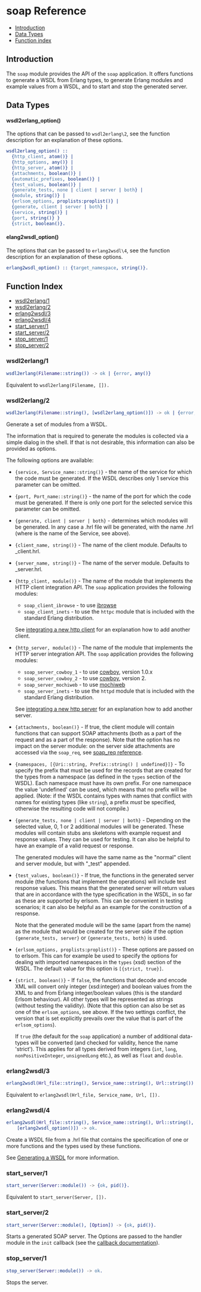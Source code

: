 # soap Reference #

- [Introduction](#introduction)
- [Data Types](#data-types)
- [Function index](#function-index)

## Introduction ##
The `soap` module provides the API of the `soap` application. It offers
functions to generate a WSDL from Erlang types, to generate Erlang modules
and example values from a WSDL, and to start and stop the generated server.

## Data Types

#### wsdl2erlang_option()
The options that can be passed to `wsdl2erlang\2`, see the function
description for an explanation of these options.

```erlang
wsdl2erlang_option() :: 
  {http_client, atom()} | 
  {http_options, any()} |
  {http_server, atom()} |
  {attachments, boolean()} |
  {automatic_prefixes, boolean()} |
  {test_values, boolean()} |
  {generate_tests, none | client | server | both} |
  {module, string()} |
  {erlsom_options, proplists:proplist()} |
  {generate, client | server | both} |
  {service, string()} |
  {port, string()} }
  {strict, boolean()}.
```
#### elang2wsdl_option()
The options that can be passed to `erlang2wsdl\4`, see the function
description for an explanation of these options.

```erlang
erlang2wsdl_option() :: {target_namespace, string()}.
```

## Function Index
- [wsdl2erlang/1](#wsdl2erlang1)
- [wsdl2erlang/2](#wsdl2erlang2)
- [erlang2wsdl/3](#erlang2wsdl3)
- [erlang2wsdl/4](#erlang2wsdl4)
- [start_server/1](#start_server1)
- [start_server/2](#start_server2)
- [stop_server/1](#stop_server1)
- [stop_server/2](#stop_server2)

### wsdl2erlang/1 ###

```erlang
wsdl2erlang(Filename::string()) -> ok | {error, any()}
```

Equivalent to `wsdl2erlang(Filename, []).`

### wsdl2erlang/2 ###

```erlang
wsdl2erlang(Filename::string(), [wsdl2erlang_option()]) -> ok | {error, any()}
```

Generate a set of modules from a WSDL.

The information that is required to generate the modules is
collected via a simple dialog in the shell. If that is not desirable, this
information can also be provided as options.

The following options are available:

- `{service, Service_name::string()}` - the name of the service for which
  the code must be generated. If the WSDL describes only 1 service this
  parameter can be omitted.

- `{port, Port_name::string()}` - the name of the port for which
  the code must be generated. If there is only one port for the selected
  service this parameter can be omitted.

- `{generate, client | server | both}` - determines which modules will be
  generated. In any case a .hrl file will be generated, with the name
  <Service>.hrl (where <Service> is the name of the Service, see above).

- `{client_name, string()}` - The name of the client module. Defaults to
  <Service>\_client.hrl.

- `{server_name, string()}` - The name of the server module. Defaults to
  <Service>\_server.hrl.

- `{http_client, module()}` - The name of the module that implements the
  HTTP client integration API. The `soap` application provides the following
  modules:
  - `soap_client_ibrowse` - to use [ibrowse](https://github.com/cmullaparthi/ibrowse)
  - `soap_client_inets` - to use the `httpc` module that is included with
    the standard Erlang distribution.

  See [integrating a new http client](#integrating_a_client) for an
  explanation how to add another client.

- `{http_server, module()}` - The name of the module that implements the
  HTTP server integration API. The `soap` application provides the following
  modules:
  - `soap_server_cowboy_1` - to use
    [cowboy](https://github.com/ninenines/cowboy), version 1.0.x
  - `soap_server_cowboy_2` - to use
    [cowboy](https://github.com/ninenines/cowboy), version 2.
  - `soap_server_mochiweb` - to use
    [mochiweb](https://github.com/mochi/mochiweb)
  - `soap_server_inets` - to use the `httpd` module that is included with
    the standard Erlang distribution.

  See [integrating a new http server](#integrating_a_server) for an
  explanation how to add another server.

- `{attachments, boolean()}` - If true, the client module will contain
  functions that can support SOAP attachments (both as a part of the request
  and as a part of the response). Note that the option has no impact on the
  server module: on the server side attachments are accessed via the
  `soap_req`, see [soap_req reference](soap_req.md). 

- `{namespaces, [{Uri::string, Prefix::string() | undefined}]}` - To specify the prefix
  that must be used for the records that are created for the types from a
  namespace (as defined in the `types` section of the WSDL).
  Each namespace must have its own prefix. For one namespace the value
  'undefined' can be used, which means that no prefix will be applied.
  (Note: if the WSDL contains types with names that conflict with names for
  existing types (like `string`), a prefix _must_ be specified, otherwise
  the resulting code will not compile.)

- `{generate_tests, none | client | server | both}` - Depending on the 
  selected value, 0, 1 or 2 additional modules will be
  generated.  These modules will contain stubs ans skeletons with example
  request and response values. They can be used for testing. It can also
  be helpful to have an example of a valid request or response.

  The generated modules will have the same name as the "normal" client and
  server module, but with "\_test" appended.

- `{test_values, boolean()}` - If true, the functions in the
  generated server module (the functions that implement the operations)
  will include test response values. This means that the
  generated server will return values that are in accordance with the type specification in the
  WSDL, in so far as these are supported by erlsom. This can be convenient
  in testing scenarios; it can also be helpful as an example for the
  construction of a response.

  Note that the generated module will be the same (apart from the name) as
  the module that would be created for the server side if the option
  `{generate_tests, server}`  or `{generate_tests, both}` is used.

- `{erlsom_options, proplists:proplist()}` - These options are passed on to
  erlsom. This can for example be used to specify the options for dealing
  with imported namespaces in the `types` (xsd) section of the WSDL. The
  default value for this option is `[{strict, true}]`. 

- `{strict, boolean()}` - If `false`, the functions that decode and encode XML
  will convert only integer (xsd:integer) and boolean values from the XML
  to and from Erlang integer/boolean values (this is the standard Erlsom behaviour). All
  other types will be represented as strings (without testing the
  validity).  (Note that this option can also be set as one of the
  `erlsom_options`, see above. If the two settings conflict, the version
  that is set explicitly prevails over the value that is part of the
  `erlsom_options`).
  
  If `true` (the default for the `soap` application) a number of
  additional data-types will be converted (and checked for validity, hence
  the name 'strict'). This applies for all types derived from integers
  (`int`, `long`, `nonPositiveInteger`, `unsignedLong` etc.), as well as
  `float` and `double`.


### erlang2wsdl/3 ###


```erlang
erlang2wsdl(Hrl_file::string(), Service_name::string(), Url::string()) -> ok.
```

Equivalent to `erlang2wsdl(Hrl_file, Service_name, Url, []).`

### erlang2wsdl/4 ###

```erlang
erlang2wsdl(Hrl_file::string(), Service_name::string(), Url::string(), 
    [erlang2wsdl_option()]) -> ok.
```
Create a WSDL file from a .hrl file that contains the specification of one
or more functions and the types used by these functions.

See [Generating a WSDL](generating_a_wsdl.md) for more information.

### start_server/1 ###

```erlang
start_server(Server::module()) -> {ok, pid()}.
```

Equivalent to `start_server(Server, []).`

### start_server/2 ###

```erlang
start_server(Server::module(), [Option]) -> {ok, pid()}.
```

Starts a generated SOAP server. The Options are passed to the handler
module in the `init` callback (see the [callback
documentation](soap_server_callbacks.md)).

### stop_server/1 ###

```erlang
stop_server(Server::module()) -> ok.
```

Stops the server.
